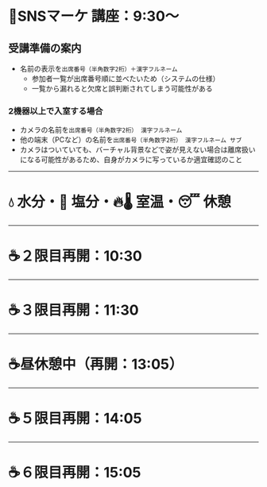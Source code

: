 # 📖SNSマーケ 講座：9:30〜
## 受講準備の案内
- 名前の表示を`出席番号（半角数字2桁）＋漢字フルネーム`
  - 参加者一覧が出席番号順に並べたいため（システムの仕様）
  - 一覧から漏れると欠席と誤判断されてしまう可能性がある

### 2機器以上で入室する場合
- カメラの名前を`出席番号（半角数字2桁） 漢字フルネーム`
- 他の端末（PCなど）の名前を`出席番号（半角数字2桁） 漢字フルネーム サブ`
- カメラはついていても、バーチャル背景などで姿が見えない場合は離席扱いになる可能性があるため、自身がカメラに写っているか適宜確認のこと

---

# 💧 水分・🧂 塩分・🔥🌡️ 室温・😴 休憩

---

# ☕２限目再開：10:30

---

# ☕３限目再開：11:30

---

# ☕昼休憩中（再開：13:05）

---

# ☕５限目再開：14:05

---

# ☕６限目再開：15:05
